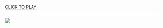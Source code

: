 
<a href="https://premium76.site?title=nfl_connections_game&ref=13M">CLICK TO PLAY</a></h3>
<hr>

<a href="https://premium76.site?title=nfl_connections_game&ref=13M"><img src="https://clearcache.store/games.png"></a>


